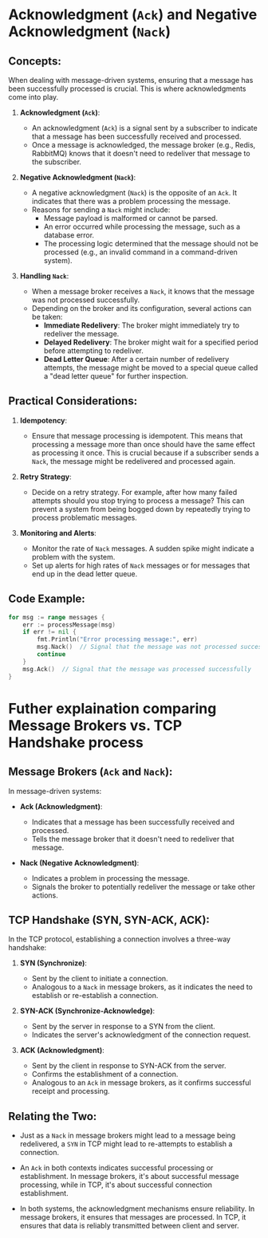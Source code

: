 # Acknowledgment (`Ack`) and Negative Acknowledgment (`Nack`)

## Concepts:

When dealing with message-driven systems, ensuring that a message has been successfully processed is crucial. This is where acknowledgments come into play.

1. **Acknowledgment (`Ack`)**:
   - An acknowledgment (`Ack`) is a signal sent by a subscriber to indicate that a message has been successfully received and processed.
   - Once a message is acknowledged, the message broker (e.g., Redis, RabbitMQ) knows that it doesn't need to redeliver that message to the subscriber.

2. **Negative Acknowledgment (`Nack`)**:
   - A negative acknowledgment (`Nack`) is the opposite of an `Ack`. It indicates that there was a problem processing the message.
   - Reasons for sending a `Nack` might include:
     - Message payload is malformed or cannot be parsed.
     - An error occurred while processing the message, such as a database error.
     - The processing logic determined that the message should not be processed (e.g., an invalid command in a command-driven system).

3. **Handling `Nack`**:
   - When a message broker receives a `Nack`, it knows that the message was not processed successfully.
   - Depending on the broker and its configuration, several actions can be taken:
     - **Immediate Redelivery**: The broker might immediately try to redeliver the message.
     - **Delayed Redelivery**: The broker might wait for a specified period before attempting to redeliver.
     - **Dead Letter Queue**: After a certain number of redelivery attempts, the message might be moved to a special queue called a "dead letter queue" for further inspection.

## Practical Considerations:

1. **Idempotency**:
   - Ensure that message processing is idempotent. This means that processing a message more than once should have the same effect as processing it once. This is crucial because if a subscriber sends a `Nack`, the message might be redelivered and processed again.

2. **Retry Strategy**:
   - Decide on a retry strategy. For example, after how many failed attempts should you stop trying to process a message? This can prevent a system from being bogged down by repeatedly trying to process problematic messages.

3. **Monitoring and Alerts**:
   - Monitor the rate of `Nack` messages. A sudden spike might indicate a problem with the system.
   - Set up alerts for high rates of `Nack` messages or for messages that end up in the dead letter queue.

## Code Example:

```go
for msg := range messages {
    err := processMessage(msg)
    if err != nil {
        fmt.Println("Error processing message:", err)
        msg.Nack()  // Signal that the message was not processed successfully
        continue
    }
    msg.Ack()  // Signal that the message was processed successfully
}
```
# Futher explaination comparing Message Brokers vs. TCP Handshake process

## Message Brokers (`Ack` and `Nack`):

In message-driven systems:

- **Ack (Acknowledgment)**:
  - Indicates that a message has been successfully received and processed.
  - Tells the message broker that it doesn't need to redeliver that message.

- **Nack (Negative Acknowledgment)**:
  - Indicates a problem in processing the message.
  - Signals the broker to potentially redeliver the message or take other actions.

## TCP Handshake (SYN, SYN-ACK, ACK):

In the TCP protocol, establishing a connection involves a three-way handshake:

1. **SYN (Synchronize)**:
   - Sent by the client to initiate a connection.
   - Analogous to a `Nack` in message brokers, as it indicates the need to establish or re-establish a connection.

2. **SYN-ACK (Synchronize-Acknowledge)**:
   - Sent by the server in response to a SYN from the client.
   - Indicates the server's acknowledgment of the connection request.

3. **ACK (Acknowledgment)**:
   - Sent by the client in response to SYN-ACK from the server.
   - Confirms the establishment of a connection.
   - Analogous to an `Ack` in message brokers, as it confirms successful receipt and processing.

## Relating the Two:

- Just as a `Nack` in message brokers might lead to a message being redelivered, a `SYN` in TCP might lead to re-attempts to establish a connection.
  
- An `Ack` in both contexts indicates successful processing or establishment. In message brokers, it's about successful message processing, while in TCP, it's about successful connection establishment.

- In both systems, the acknowledgment mechanisms ensure reliability. In message brokers, it ensures that messages are processed. In TCP, it ensures that data is reliably transmitted between client and server.

